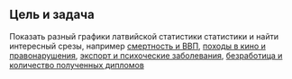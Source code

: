 ## Цель и задача
   Показать разный графики латвийской статистики статистики и найти интересный срезы, например [смертность и ВВП](http://freakotistics.herokuapp.com/?chart1=5&chart2=10), [походы в кино и правонарушения](http://freakotistics.herokuapp.com/?chart1=18&chart2=19), [экспорт и психоческие заболевания](http://freakotistics.herokuapp.com/?chart1=6&chart2=25), [безработица и количество полученных дипломов](http://freakotistics.herokuapp.com/?chart1=6&chart2=25)
